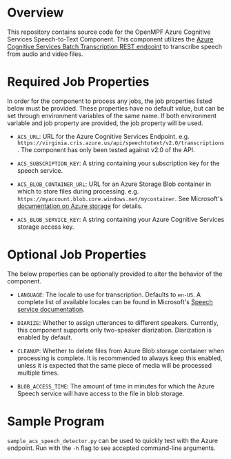 # Overview
This repository contains source code for the OpenMPF Azure Cognitive Services Speech-to-Text Component. This component utilizes the [Azure Cognitive Services Batch Transcription REST endpoint](https://docs.microsoft.com/en-us/azure/cognitive-services/speech-service/batch-transcription) to transcribe speech from audio and video files.


# Required Job Properties
In order for the component to process any jobs, the job properties listed below must be provided. These properties have no default value, but can be set through environment variables of the same name. If both environment variable and job property are provided, the job property will be used.

- `ACS_URL`: URL for the Azure Cognitive Services Endpoint.
 e.g. `https://virginia.cris.azure.us/api/speechtotext/v2.0/transcriptions`.
 The component has only been tested against v2.0 of the API.

 - `ACS_SUBSCRIPTION_KEY`: A string containing your subscription key for the speech service.

- `ACS_BLOB_CONTAINER_URL`: URL for an Azure Storage Blob container in which to store files during processing.
 e.g. `https://myaccount.blob.core.windows.net/mycontainer`.
 See Microsoft's [documentation on Azure storage](https://docs.microsoft.com/en-us/azure/storage/blobs/storage-blob-container-create) for details.

- `ACS_BLOB_SERVICE_KEY`: A string containing your Azure Cognitive Services storage access key.


# Optional Job Properties
The below properties can be optionally provided to alter the behavior of the component.

- `LANGUAGE`:  The locale to use for transcription. Defaults to `en-US`. A complete list of available locales can be found in Microsoft's [Speech service documentation](https://docs.microsoft.com/en-us/azure/cognitive-services/speech-service/language-support).

- `DIARIZE`: Whether to assign utterances to different speakers. Currently, this component supports only two-speaker diarization. Diarization is enabled by default.

- `CLEANUP`: Whether to delete files from Azure Blob storage container when processing is complete. It is recommended to always keep this enabled, unless it is expected that the same piece of media will be processed multiple times.

- `BLOB_ACCESS_TIME`: The amount of time in minutes for which the Azure Speech service will have access to the file in blob storage.

# Sample Program
`sample_acs_speech_detector.py` can be used to quickly test with the Azure endpoint. Run with the `-h` flag to see accepted command-line arguments.

